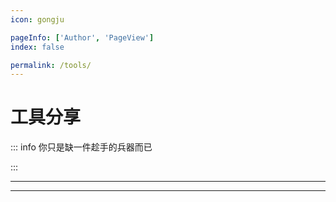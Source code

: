 ```yaml
---
icon: gongju

pageInfo: ['Author', 'PageView']
index: false

permalink: /tools/
---
```


# 工具分享

::: info 你只是缺一件趁手的兵器而已

:::

---

<Catalog base='/tools/' />

---
